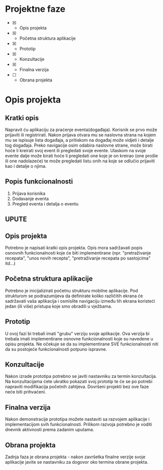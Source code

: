 # Projektne faze
- [X] - Opis projekta
- [X] - Početna struktura aplikacije
- [X] - Prototip
- [X] - Konzultacije
- [X] - Finalna verzija
- [ ] - Obrana projekta

# Opis projekta
## Kratki opis
Napravit ću aplikaciju za praćenje eventa(događaja). Korisnik se prvo može prijaviti ili registrirati. Nakon prijava otvara mu se naslovna strana na kojem mu se ispisuje lista događaja, a pritiskom na događaj može vidjeti i detalje tog događaja. Preko navigacije osim odabira naslovne strane, može birati hoće li kreirati svoj event ili pregledati svoje evente. Ulaskom na svoje evente dalje može birati hoće li pregledati one koje je on kreirao (one prošle ili one nadolazeće) te može pregledati listu onih na koje se odlučio prijaviti kao i detalje o njima.
## Popis funkcionalnosti
1.	Prijava korisnika
2.	Dodavanje eventa
3.	Pregled eventa i detalja o eventu

## UPUTE
## Opis projekta
Potrebno je napisati kratki opis projekta.
Opis mora sadržavati popis osnovnih funkcionalnosti koje će biti implementirane (npr. "pretraživanje recepata", "unos novih recepta", "pretraživanje recepata po sastojcima" itd...)

## Početna struktura aplikacije
Potrebno je inicijalizirati početnu strukturu mobilne aplikacije.
Pod strukturom se podrazumijeva da definirate koliko različitih ekrana će sadržavati vaša aplikacija i osmislite navigaciju između tih ekrana koristeći jedan (ili više) pristupa koje smo obradili u vježbama.

## Prototip
U ovoj fazi bi trebali imati "grubu" verziju svoje aplikacije. Ova verzija bi trebala imati implementirane osnovne funkcionalnosti koje su navedene u opisu projekta. Ne očekuje se da su implementirane SVE funkcionalnosti niti da su postojeće funkcionalnosti potpuno ispravne.

## Konzultacije
Nakon izrade prototipa potrebno se javiti nastavniku za termin konzultacija. Na konzultacijama ćete ukratko pokazati svoj prototip te će se po potrebi napraviti modifikacija početnih zahtjeva. Dovršeni projekti bez ove faze neće biti prihvaćeni.

## Finalna verzija
Nakon demonstracije prototipa možete nastaviti sa razvojem aplikacije i implementacijom svih funkcionalnosti. Prilikom razvoja potrebno je voditi dnevnik aktivnosti prema zadanim uputama.

## Obrana projekta
Zadnja faza je obrana projekta - nakon završetka finalne verzije svoje aplikacije javite se nastavniku za dogovor oko termina obrane projekta.
